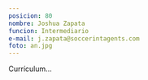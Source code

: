 ```yaml
---
posicion: 80
nombre: Joshua Zapata
funcion: Intermediario
e-mail: j.zapata@soccerintagents.com
foto: an.jpg
---
```

Currículum...
